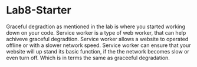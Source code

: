 # Lab8-Starter

Graceful degradtion as mentioned in the lab is where you started working down on your code. Service worker is a type of web worker, that can help achiveve graceful degradtion. Service worker allows a website to operated offline or with a slower network speed. Service worker can ensure that your website will up stand its basic function, if the the network becomes slow or even turn off. Which is in terms the same as graceeful degradation.